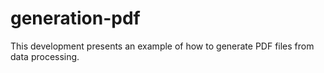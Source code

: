 # generation-pdf
This development presents an example of how to generate PDF files from data processing.
